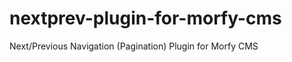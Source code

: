 nextprev-plugin-for-morfy-cms
=============================

Next/Previous Navigation (Pagination) Plugin for Morfy CMS
